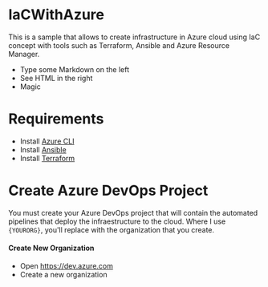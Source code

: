 # IaCWithAzure

This is a sample that allows to create infrastructure in Azure cloud using IaC concept with tools such as Terraform, Ansible and Azure Resource Manager.

  - Type some Markdown on the left
  - See HTML in the right
  - Magic

# Requirements

  * Install [Azure CLI](https://docs.bitnami.com/azure/faq/administration/install-az-cli/)
  * Install [Ansible](https://docs.ansible.com/ansible/latest/installation_guide/intro_installation.html) 
  * Install [Terraform](https://learn.hashicorp.com/terraform/getting-started/install.html)


# Create Azure DevOps Project

You must create your Azure DevOps project that will contain the automated pipelines that deploy the infraestructure to the cloud.
Where I use `{YOURORG}`, you'll replace with the organization that you create.

#### Create New Organization
* Open https://dev.azure.com
* Create a new organization 
